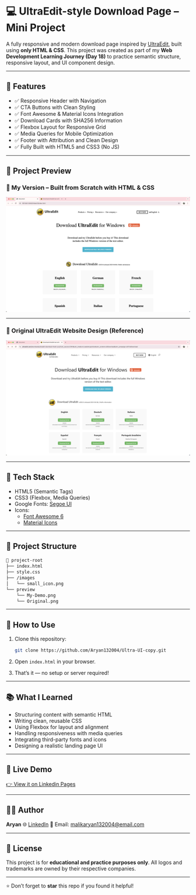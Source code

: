 # 💻 UltraEdit-style Download Page – Mini Project

A fully responsive and modern download page inspired by [UltraEdit](https://www.ultraedit.com/downloads/ultraedit-download-thank-you/?utm_source=CWH&utm_medium=LeadsAcquisition&utm_content=UEDownload&utm_campaign=UETrialDownload), built using **only HTML & CSS**. This project was created as part of my **Web Development Learning Journey (Day 18)** to practice semantic structure, responsive layout, and UI component design.

---

## 🚀 Features

- ✅ Responsive Header with Navigation
- ✅ CTA Buttons with Clean Styling
- ✅ Font Awesome & Material Icons Integration
- ✅ Download Cards with SHA256 Information
- ✅ Flexbox Layout for Responsive Grid
- ✅ Media Queries for Mobile Optimization
- ✅ Footer with Attribution and Clean Design
- ✅ Fully Built with HTML5 and CSS3 (No JS)

---

## 📸 Project Preview

### 🔧 My Version – Built from Scratch with HTML & CSS

![My Version](./Preview/My-Demo.png "This is the clone I built")

---

### 🎯 Original UltraEdit Website Design (Reference)

![Original Site](./Preview/Original.png "Official UltraEdit design used for reference")

---

## 🧰 Tech Stack

- HTML5 (Semantic Tags)
- CSS3 (Flexbox, Media Queries)
- Google Fonts: [Segoe UI](https://fonts.google.com/)
- Icons:
  - [Font Awesome 6](https://fontawesome.com/)
  - [Material Icons](https://fonts.google.com/icons)

---

## 📂 Project Structure

```
📁 project-root
├── index.html
├── style.css
├── /images
│   └── small_icon.png
└── preview
    └── My-Demo.png
    └── Original.png
```

---

## 📝 How to Use

1. Clone this repository:

   ```bash
   git clone https://github.com/Aryan132004/Ultra-UI-copy.git
   ```
2. Open `index.html` in your browser.
3. That’s it — no setup or server required!

---

## 📚 What I Learned

- Structuring content with semantic HTML
- Writing clean, reusable CSS
- Using Flexbox for layout and alignment
- Handling responsiveness with media queries
- Integrating third-party fonts and icons
- Designing a realistic landing page UI

---

## 🔗 Live Demo

[👉 View it on Linkedin Pages](https://yourusername.github.io/ultraedit-download-page)

---

## 🧑‍💻 Author

**Aryan**
🌐 [LinkedIn](www.linkedin.com/in/aryanmalik2004)
📧 Email: malikaryan132004@email.com

---

## 📃 License

This project is for **educational and practice purposes only**.
All logos and trademarks are owned by their respective companies.

---

⭐️ Don’t forget to **star** this repo if you found it helpful!
